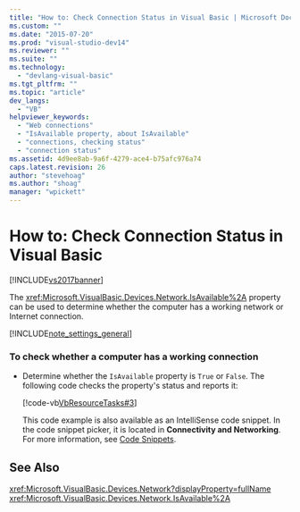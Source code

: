 ```yaml
---
title: "How to: Check Connection Status in Visual Basic | Microsoft Docs"
ms.custom: ""
ms.date: "2015-07-20"
ms.prod: "visual-studio-dev14"
ms.reviewer: ""
ms.suite: ""
ms.technology: 
  - "devlang-visual-basic"
ms.tgt_pltfrm: ""
ms.topic: "article"
dev_langs: 
  - "VB"
helpviewer_keywords: 
  - "Web connections"
  - "IsAvailable property, about IsAvailable"
  - "connections, checking status"
  - "connection status"
ms.assetid: 4d9ee8ab-9a6f-4279-ace4-b75afc976a74
caps.latest.revision: 26
author: "stevehoag"
ms.author: "shoag"
manager: "wpickett"
---
```

# How to: Check Connection Status in Visual Basic
[!INCLUDE[vs2017banner](../../../../includes/vs2017banner.md)]

The <xref:Microsoft.VisualBasic.Devices.Network.IsAvailable%2A> property can be used to determine whether the computer has a working network or Internet connection.  
  
 [!INCLUDE[note_settings_general](../../../../includes/note-settings-general-md.md)]  
  
### To check whether a computer has a working connection  
  
-   Determine whether the `IsAvailable` property is `True` or `False`. The following code checks the property's status and reports it:  
  
     [!code-vb[VbResourceTasks#3](../../../../samples/snippets/visualbasic/VS_Snippets_VBCSharp/VbResourceTasks/VB/Class1.vb#3)]  
  
     This code example is also available as an IntelliSense code snippet. In the code snippet picker, it is located in **Connectivity and Networking**. For more information, see [Code Snippets](/visual-studio/ide/code-snippets).  
  
## See Also  
 <xref:Microsoft.VisualBasic.Devices.Network?displayProperty=fullName>   
 <xref:Microsoft.VisualBasic.Devices.Network.IsAvailable%2A>